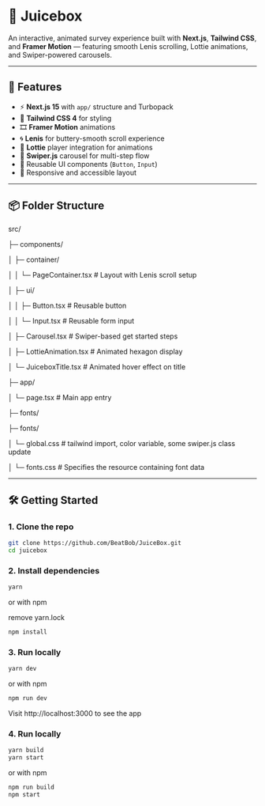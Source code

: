 # 🍹 Juicebox

An interactive, animated survey experience built with **Next.js**, **Tailwind CSS**, and **Framer Motion** — featuring smooth Lenis scrolling, Lottie animations, and Swiper-powered carousels.

---

## 🚀 Features

- ⚡️ **Next.js 15** with `app/` structure and Turbopack
- 🎨 **Tailwind CSS 4** for styling
- 🎞 **Framer Motion** animations
- 🌀 **Lenis** for buttery-smooth scroll experience
- 🎥 **Lottie** player integration for animations
- 🧭 **Swiper.js** carousel for multi-step flow
- 🧩 Reusable UI components (`Button`, `Input`)
- 🧠 Responsive and accessible layout

---

## 📦 Folder Structure

src/

├─ components/

│ ├─ container/

│ │ └─ PageContainer.tsx # Layout with Lenis scroll setup

│ ├─ ui/

│ │ ├─ Button.tsx # Reusable button

│ │ └─ Input.tsx # Reusable form input

│ ├─ Carousel.tsx # Swiper-based get started steps

│ ├─ LottieAnimation.tsx # Animated hexagon display

│ └─ JuiceboxTitle.tsx # Animated hover effect on title

├─ app/

│ └─ page.tsx # Main app entry

├─ fonts/

├─ fonts/

│ └─ global.css # tailwind import, color variable, some swiper.js class update

│ └─ fonts.css # Specifies the resource containing font data

---

## 🛠️ Getting Started

### 1. Clone the repo

```bash
git clone https://github.com/BeatBob/JuiceBox.git
cd juicebox
```

### 2. Install dependencies

```bash
yarn
```

or with npm

remove yarn.lock

```bash
npm install
```

### 3. Run locally

```bash
yarn dev
```

or with npm

```bash
npm run dev
```

Visit http://localhost:3000 to see the app

### 4. Run locally

```bash
yarn build
yarn start
```

or with npm

```bash
npm run build
npm start
```
